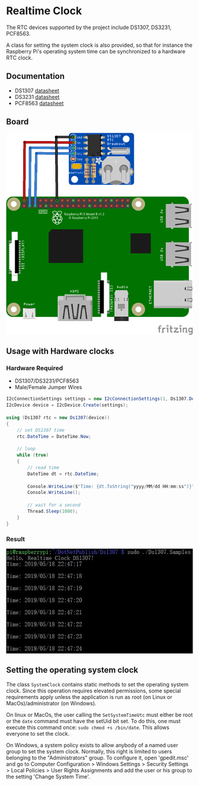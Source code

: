 # Realtime Clock

The RTC devices supported by the project include DS1307, DS3231, PCF8563.

A class for setting the system clock is also provided, so that for instance the Raspberry Pi's operating system time can be synchronized
to a hardware RTC clock.

## Documentation

- DS1307 [datasheet](https://cdn.datasheetspdf.com/pdf-down/D/S/1/DS1307-Maxim.pdf)
- DS3231 [datasheet](https://datasheets.maximintegrated.com/en/ds/DS3231.pdf)
- PCF8563 [datasheet](https://cdn.datasheetspdf.com/pdf-down/P/C/F/PCF-856.pdf)

## Board

![Circuit DS1307](Circuit_DS1307_bb.png)

## Usage with Hardware clocks

### Hardware Required

- DS1307/DS3231/PCF8563
- Male/Female Jumper Wires

```csharp
I2cConnectionSettings settings = new I2cConnectionSettings(1, Ds1307.DefaultI2cAddress);
I2cDevice device = I2cDevice.Create(settings);

using (Ds1307 rtc = new Ds1307(device))
{
    // set DS1307 time
    rtc.DateTime = DateTime.Now;

    // loop
    while (true)
    {
        // read time
        DateTime dt = rtc.DateTime;

        Console.WriteLine($"Time: {dt.ToString("yyyy/MM/dd HH:mm:ss")}");
        Console.WriteLine();

        // wait for a second
        Thread.Sleep(1000);
    }
}
```

### Result

![Sample result](RunningResult.jpg)

## Setting the operating system clock

The class `SystemClock` contains static methods to set the operating system clock. Since this operation requires elevated permissions,
some special requirements apply unless the application is run as root (on Linux or MacOs)/administrator (on Windows).

On linux or MacOs, the user calling the `SetSystemTimeUtc` must either be root or the `date` command must have the setUid bit set. To do this, one must execute this command once: `sudo chmod +s /bin/date`. This allows everyone to set the clock.

On Windows, a system policy exists to allow anybody of a named user group to set the system clock. Normally, this right is limited to users belonging to the "Administrators" group. To configure it, open 'gpedit.msc' and go to Computer Configuration > Windows Settings > Security Settings > Local Policies > User Rights Assignments and add the user or his group to the setting 'Change System Time'.
